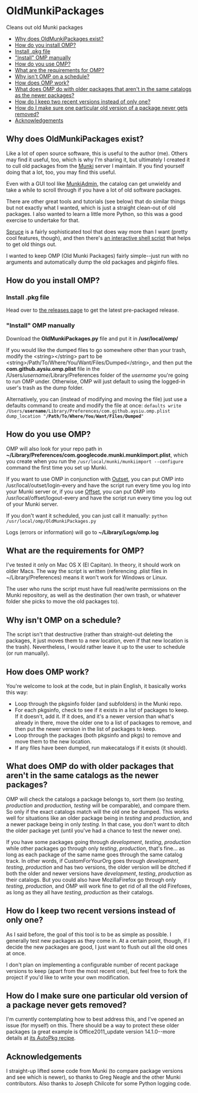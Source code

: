 # OldMunkiPackages
Cleans out old Munki packages

* [Why does OldMunkiPackages exist?](#why-does-oldmunkipackages-exist)
* [How do you install OMP?](#how-do-you-install-omp)
 * [Install .pkg file](#install-pkg-file)
 * ["Install" OMP manually](#install-omp-manually)
* [How do you use OMP?](#how-do-you-use-omp)
* [What are the requirements for OMP?](#what-are-the-requirements-for-omp)
* [Why isn't OMP on a schedule?](#why-isnt-omp-on-a-schedule)
* [How does OMP work?](#how-does-omp-work)
* [What does OMP do with older packages that aren't in the same catalogs as the newer packages?](#what-does-omp-do-with-older-packages-that-arent-in-the-same-catalogs-as-the-newer-packages)
* [How do I keep two recent versions instead of only one?](#how-do-i-keep-two-recent-versions-instead-of-only-one)
* [How do I make sure one particular old version of a package never gets removed?](#how-do-make-sure-one-particular-old-version-of-a-package-never-gets-removed)
* [Acknowledgements](#acknowledgements)

## Why does OldMunkiPackages exist?
Like a lot of open source software, this is useful to the author (me). Others may find it useful, too, which is why I'm sharing it, but ultimately I created it to cull old packages from the [Munki](https://github.com/munki/munki/wiki) server I maintain. If you find yourself doing that a lot, too, you may find this useful.

Even with a GUI tool like [MunkiAdmin](https://github.com/hjuutilainen/munkiadmin), the catalog can get unwieldy and take a while to scroll through if you have a lot of old software packages.

There are other great tools and tutorials (see below) that do similar things but not exactly what I wanted, which is just a straight clean-out of old packages. I also wanted to learn a little more Python, so this was a good exercise to undertake for that.

[Spruce](https://github.com/sheagcraig/Spruce-for-Munki) is a fairly sophisticated tool that does way more than I want (pretty cool features, though), and then there's [an interactive shell script](https://grpugh.wordpress.com/2015/04/24/munki-how-to-remove-cruft/) that helps to get old things out.

I wanted to keep OMP (Old Munki Packages) fairly simple--just run with no arguments and automatically dump the old packages and pkginfo files.

## How do you install OMP?

### Install .pkg file
Head over to [the releases page](https://github.com/aysiu/OldMunkiPackages/releases/) to get the latest pre-packaged release.

### "Install" OMP manually
Download the **OldMunkiPackages.py** file and put it in **/usr/local/omp/**

If you would like the dumped files to go somewhere other than your trash, modify the &lt;string&gt;&lt;/string&gt; part to be &lt;string&gt;/Path/To/Where/You/Want/Files/Dumped&lt;/string&gt;, and then put the **com.github.aysiu.omp.plist** file in the /Users/*username*/Library/Preferences folder of the *username* you're going to run OMP under. Otherwise, OMP will just default to using the logged-in user's trash as the dump folder.

Alternatively, you can (instead of modifying and moving the file) just use a defaults command to create and modify the file at once:
`defaults write /Users/`**`username`**`/Library/Preferences/com.github.aysiu.omp.plist dump_location "`**`/Path/To/Where/You/Want/Files/Dumped`**`"`

## How do you use OMP?
OMP will also look for your repo path in **~/Library/Preferences/com.googlecode.munki.munkiimport.plist**, which you create when you run the `/usr/local/munki/munkiimport --configure` command the first time you set up Munki.

If you want to use OMP in conjunction with [Outset](https://github.com/chilcote/outset), you can put OMP into /usr/local/outset/login-every and have the script run every time you log into your Munki server or, if you use [Offset](https://github.com/aysiu/offset), you can put OMP into /usr/local/offset/logout-every and have the script run every time you log out of your Munki server.

If you don't want it scheduled, you can just call it manually:
```python /usr/local/omp/OldMunkiPackages.py```

Logs (errors or information) will go to **~/Library/Logs/omp.log**

## What are the requirements for OMP?
I've tested it only on Mac OS X (El Capitan). In theory, it should work on older Macs. The way the script is written (referencing .plist files in ~/Library/Preferences) means it won't work for Windows or Linux.

The user who runs the script must have full read/write permissions on the Munki repository, as well as the destination (her own trash, or whatever folder she picks to move the old packages to).

## Why isn't OMP on a schedule?
The script isn't that destructive (rather than straight-out deleting the packages, it just moves them to a new location, even if that new location is the trash). Nevertheless, I would rather leave it up to the user to schedule (or run manually).

## How does OMP work?
You're welcome to look at the code, but in plain English, it basically works this way:
* Loop through the pkgsinfo folder (and subfolders) in the Munki repo.
* For each pkgsinfo, check to see if it exists in a list of packages to keep. If it doesn't, add it. If it does, and it's a newer version than what's already in there, move the older one to a list of packages to remove, and then put the newer version in the list of packages to keep.
* Loop through the packages (both pkgsinfo and pkgs) to remove and move them to the new location.
* If any files have been dumped, run makecatalogs if it exists (it should).

## What does OMP do with older packages that aren't in the same catalogs as the newer packages?
OMP will check the catalogs a package belongs to, sort them (so _testing, production_ and _production, testing_ will be comparable), and compare them. So only if the exact catalogs match will the old one be dumped. This works well for situations like an older package being in _testing_ and _production_, and a newer package being in only _testing_. In that case, you don't want to ditch the older package yet (until you've had a chance to test the newer one).

If you have some packages going through _development_, _testing_, _production_ while other packages go through only _testing_, _production_, that's fine... as long as each package of the same name goes through the same catalog track. In other words, if CustomForYourOrg goes through _development_, _testing_, _production_ and has two versions, the older version will be ditched if both the older and newer versions have _development_, _testing_, _production_ as their catalogs. But you could also have MozillaFirefox go through only _testing_, _production_, and OMP will work fine to get rid of all the old Firefoxes, as long as they all have _testing_, _production_ as their catalogs.

## How do I keep two recent versions instead of only one?
As I said before, the goal of this tool is to be as simple as possible. I generally test new packages as they come in. At a certain point, though, if I decide the new packages are good, I just want to flush out all the old ones at once.

I don't plan on implementing a configurable number of recent package versions to keep (apart from the most recent one), but feel free to fork the project if you'd like to write your own modification.

## How do I make sure one particular old version of a package never gets removed?
I'm currently contemplating how to best address this, and I've opened an issue (for myself) on this. There should be a way to protect these older packages (a great example is Office2011_update version 14.1.0--more details at [its AutoPkg recipe](https://github.com/autopkg/recipes/blob/master/MSOfficeUpdates/MSOffice2011Updates.munki.recipe).

## Acknowledgements
I straight-up lifted some code from Munki (to compare package versions and see which is newer), so thanks to Greg Neagle and the other Munki contributors. Also thanks to Joseph Chilcote for some Python logging code.
